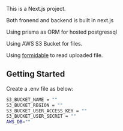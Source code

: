 This is a Next.js project.

Both fronend and backend is built in next.js

Using prisma as ORM for hosted postgressql

Using AWS S3 Bucket for files.

Using [formidable](https://github.com/node-formidable/formidable) to read uploaded file.

## Getting Started

Create a .env file as below:

```bash
S3_BUCKET_NAME = ""
S3_BUCKET_REGION = ""
S3_BUCKET_USER_ACCESS_KEY = ""
S3_BUCKET_USER_SECRET = ""
AWS_DB=""
```
